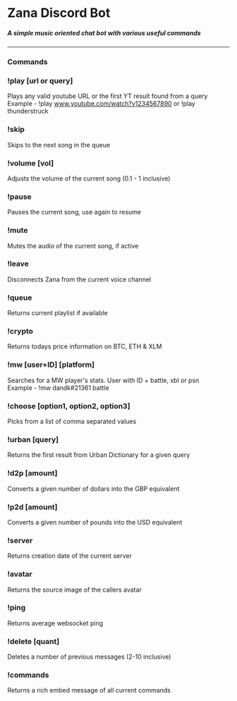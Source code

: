 # Zana Discord Bot


##### A simple music oriented chat bot with various useful commands
---
### Commands
### !play [url or query]
Plays any valid youtube URL or the first YT result found from a query  
Example - !play www.youtube.com/watch?v1234567890 or !play thunderstruck

### !skip 
Skips to the next song in the queue

### !volume [vol]
Adjusts the volume of the current song (0.1 - 1 inclusive)

### !pause
Pauses the current song, use again to resume

### !mute
Mutes the audio of the current song, if active

### !leave
Disconnects Zana from the current voice channel

### !queue
Returns current playlist if available

### !crypto
Returns todays price information on BTC, ETH & XLM

### !mw [user+ID] \[platform]
Searches for a MW player's stats. User with ID + battle, xbl or psn  
Example - !mw dandk#21361 battle

### !choose [option1, option2, option3]
Picks from a list of comma separated values

### !urban [query]
Returns the first result from Urban Dictionary for a given query

### !d2p [amount]
Converts a given number of dollars into the GBP equivalent

### !p2d [amount]
Converts a given number of pounds into the USD equivalent

### !server
Returns creation date of the current server

### !avatar
Returns the source image of the callers avatar

### !ping
Returns average websocket ping

### !delete [quant]
Deletes a number of previous messages (2-10 inclusive)

### !commands
Returns a rich embed message of all current commands
